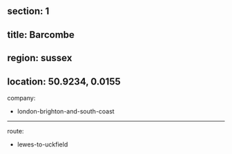 section: 1
----
title: Barcombe
----
region: sussex
----
location: 50.9234, 0.0155
----
company:
- london-brighton-and-south-coast
----
route:
- lewes-to-uckfield
